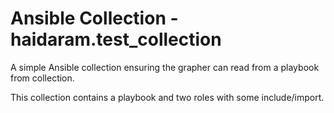 # Ansible Collection - haidaram.test_collection

A simple Ansible collection ensuring the grapher can read from a playbook from collection.

This collection contains a playbook and two roles with some include/import.
